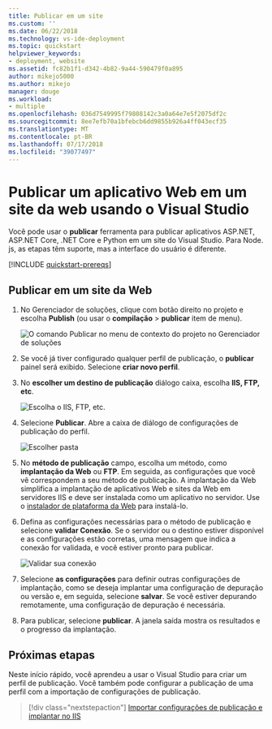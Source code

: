 ```yaml
---
title: Publicar em um site
ms.custom: ''
ms.date: 06/22/2018
ms.technology: vs-ide-deployment
ms.topic: quickstart
helpviewer_keywords:
- deployment, website
ms.assetid: fc82b1f1-d342-4b82-9a44-590479f0a895
author: mikejo5000
ms.author: mikejo
manager: douge
ms.workload:
- multiple
ms.openlocfilehash: 036d7549995f79808142c3a0a64e7e5f2075df2c
ms.sourcegitcommit: 8ee7efb70a1bfebcb6dd9855b926a4ff043ecf35
ms.translationtype: MT
ms.contentlocale: pt-BR
ms.lasthandoff: 07/17/2018
ms.locfileid: "39077497"
---
```

# <a name="publish-a-web-app-to-a-web-site-using-visual-studio"></a>Publicar um aplicativo Web em um site da web usando o Visual Studio

Você pode usar o **publicar** ferramenta para publicar aplicativos ASP.NET, ASP.NET Core, .NET Core e Python em um site do Visual Studio. Para Node. js, as etapas têm suporte, mas a interface do usuário é diferente.

[!INCLUDE [quickstart-prereqs](includes/quickstart-prereqs.md)]

## <a name="publish-to-a-web-site"></a>Publicar em um site da Web

1. No Gerenciador de soluções, clique com botão direito no projeto e escolha **Publish** (ou usar o **compilação** > **publicar** item de menu).

    ![O comando Publicar no menu de contexto do projeto no Gerenciador de soluções](../deployment/media/quickstart-publish.png "escolher publicar")

1. Se você já tiver configurado qualquer perfil de publicação, o **publicar** painel será exibido. Selecione **criar novo perfil**.

1. No **escolher um destino de publicação** diálogo caixa, escolha **IIS, FTP, etc**.

    ![Escolha o IIS, FTP, etc.](../deployment/media/quickstart-publish-iis-ftp.png "escolha IIS, FTP, etc.")

1. Selecione **Publicar**. Abre a caixa de diálogo de configurações de publicação do perfil.

    ![Escolher pasta](../deployment/media/quickstart-publish-settings-web.png "Escolher pasta")

1. No **método de publicação** campo, escolha um método, como **implantação da Web** ou **FTP**. Em seguida, as configurações que você vê correspondem a seu método de publicação. A implantação da Web simplifica a implantação de aplicativos Web e sites da Web em servidores IIS e deve ser instalada como um aplicativo no servidor. Use o [instalador de plataforma da Web](https://www.microsoft.com/web/downloads/platform.aspx) para instalá-lo.

1. Defina as configurações necessárias para o método de publicação e selecione **validar Conexão**. Se o servidor ou o destino estiver disponível e as configurações estão corretas, uma mensagem que indica a conexão for validada, e você estiver pronto para publicar.

    ![Validar sua conexão](../deployment/media/quickstart-publish-web-deploy.png "validar sua conexão")

1. Selecione **as configurações** para definir outras configurações de implantação, como se deseja implantar uma configuração de depuração ou versão e, em seguida, selecione **salvar**. Se você estiver depurando remotamente, uma configuração de depuração é necessária.

1. Para publicar, selecione **publicar**. A janela saída mostra os resultados e o progresso da implantação.

## <a name="next-steps"></a>Próximas etapas

Neste início rápido, você aprendeu a usar o Visual Studio para criar um perfil de publicação. Você também pode configurar a publicação de uma perfil com a importação de configurações de publicação.

> [!div class="nextstepaction"]
> [Importar configurações de publicação e implantar no IIS](tutorial-import-publish-settings-iis.md)
